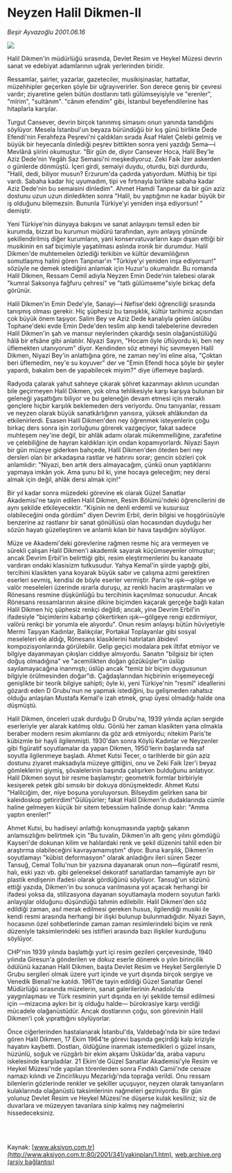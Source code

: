 # Neyzen Halil Dikmen-II

*Beşir Ayvazoğlu 2001.06.16*

<div>
 <img border="0" src="/web/20020213214239im_/http://www.aksiyon.com.tr/yazar/besirayvazoglu.jpg"/>
 <p class="spot">
  Halil Dikmen'in müdürlüğü sırasında, Devlet Resim ve Heykel Müzesi devrin sanat ve edebiyat adamlarının uğrak yerlerinden biridir.
 </p>
 <p class="metin">
  Ressamlar, şairler, yazarlar, gazeteciler, musikişinaslar, hattatlar, müzehhipler geçerken şöyle bir uğrayıverirler. Son derece geniş bir çevresi vardır; ziyaretine gelen bütün dostlarını tatlı gülümseyişiyle ve "erenler", "mîrim", "sultânım". "cânım efendim" gibi, İstanbul beyefendilerine has hitaplarla karşılar.
 </p>
 <p class="metin">
  Turgut Cansever, devrin birçok tanınmış simasını onun yanında tanıdığını söylüyor. Mesela İstanbul'un beyaza büründüğü bir kış günü birlikte Dede Efendi'nin Ferahfeza Peşrevi'ni çaldıkları sırada Âsaf Halet Çelebi gelmiş ve büyük bir heyecanla dinlediği peşrev bittikten sonra yeni yazdığı Sema—i Mevlânâ şiirini okumuştur. "Bir gün de, diyor Cansever Hoca, Halil Bey'le Aziz Dede'nin Yegâh Saz Semaisi'ni meşkediyoruz. Zeki Faik İzer askerden o günlerde dönmüştü. İçeri girdi, semaiyi duydu, oturdu, bizi durdurdu, "Halil, dedi, biliyor musun? Erzurum'da çadırda yatıyordum. Müthiş bir tipi vardı. Sabaha kadar hiç uyumadım, tipi ve fırtınayla birlikte sabaha kadar Aziz Dede'nin bu semaisini dinledim". Ahmet Hamdi Tanpınar da bir gün aziz dostunu uzun uzun dinledikten sonra "Halil, bu yaptığının ne kadar büyük bir iş olduğunu bilemezsin. Bununla Türkiye'yi yeniden inşa ediyorsun! " demiştir.
 </p>
 <p class="metin">
  Yeni Türkiye'nin dünyaya bakışını ve sanat anlayışını temsil eden bir kurumda, bizzat bu kurumun müdürü tarafından, aynı anlayış yönünde şekillendirilmiş diğer kurumların, yani konservatuvarların kapı dışarı ettiği bir musikinin en saf biçimiyle yaşatılması aslında ironik bir durumdur. Halil Dikmen'de muhtemelen özlediği terkibin ve kültür devamlılığının somutlaşmış halini gören Tanpınar'ın "Türkiye'yi yeniden inşa ediyorsun!" sözüyle ne demek istediğini anlamak için Huzur'u okumalıdır. Bu romanda Halil Dikmen, Ressam Cemil adıyla Neyzen Emin Dede'nin talebesi olarak "kumral Saksonya fağfuru çehresi" ve "tatlı gülümseme"siyle birkaç defa görünür.
 </p>
 <p class="metin">
  Halil Dikmen'in Emin Dede'yle, Sanayi—i Nefise'deki öğrenciliği sırasında tanışmış olması gerekir. Hiç şüphesiz bu tanışıklık, kültür tarihimiz açısından çok büyük önem taşıyor. Salim Bey ve Aziz Dede kanalıyla gelen üslûbu Tophane'deki evde Emin Dede'den teslim alıp kendi talebelerine devreden Halil Dikmen'in şah ve mansur neylerinden çıkardığı sesin olağanüstülüğü hâlâ bir efsâne gibi anlatılır. Niyazi Sayın, "Hocam öyle üflüyordu ki, ben ney üflemekten utanıyorum" diyor. Kendinden söz etmeyi hiç sevmeyen Halil Dikmen, Niyazi Bey'in anlattığına göre, ne zaman ney'ini eline alsa, "Çoktan beri üflemedim, ney'e su koyuver" der ve "Emin Efendi hoca şöyle bir şeyler yapardı, bakalım ben de yapabilecek miyim?" diye üflemeye başlardı.
 </p>
 <p class="metin">
  Radyoda çalarak yahut sahneye çıkarak şöhret kazanmayı aklının ucundan bile geçirmeyen Halil Dikmen, yok olma tehlikesiyle karşı karşıya bulunan bir geleneği yaşattığını biliyor ve bu geleneğin devam etmesi için meraklı gençlere hiçbir karşılık beklemeden ders veriyordu. Onu tanıyanlar, ressam ve neyzen olarak büyük sanatkârlığının yanısıra, yüksek ahlâkından da etkilenirlerdi. Esasen Halil Dikmen'den ney öğrenmek isteyenlerin çoğu birkaç ders sonra işin zorluğunu görerek vazgeçiyor, fakat sadece muhteşem ney'ine değil, bir ahlâk adamı olarak mükemmelliğine, zarafetine ve çelebiliğine de hayran kaldıkları için ondan kopamıyorlardı. Niyazi Sayın bir gün müzeye giderken bahçede, Halil Dikmen'den öteden beri ney dersleri olan bir arkadaşına rastlar ve hatırını sorar; gencin sözleri çok anlamlıdır: "Niyazi, ben artık ders almayacağım, çünkü onun yaptıklarını yapmaya imkân yok. Ama şunu bil ki, yine hocaya geleceğim; ney dersi almak için değil, ahlâk dersi almak için!"
 </p>
 <p class="metin">
  Bir yıl kadar sonra müzedeki görevine ek olarak Güzel Sanatlar Akademisi'ne tayin edilen Halil Dikmen, Resim Bölümü'ndeki öğrencilerini de aynı şekilde etkileyecektir. "Kişinin ne denli erdemli ve kusursuz olabileceğini onda gördüm" diyen Devrim Erbil, derin bilgisi ve hoşgörüsüyle benzerine az rastlanır bir sanat gönüllüsü olan hocasından duyduğu her sözün hayatı güzelleştiren ve anlamlı kılan bir hava taşıdığını söylüyor.
 </p>
 <p class="metin">
  Müze ve Akademi'deki görevlerine rağmen resme hiç ara vermeyen ve sürekli çalışan Halil Dikmen'i akademik sayarak küçümseyenler olmuştur; ancak Devrim Erbil'in belirttiği gibi, resim eleştirmenlerini bu kanaate vardıran ondaki klasisizm tutkusudur. Yahya Kemal'in şiirde yaptığı gibi, tercihini klasikten yana koyarak büyük sabır ve çalışma azmi gerektiren eserleri sevmiş, kendisi de böyle eserler vermiştir. Paris'te ışık—gölge ve valör meseleleri üzerinde ısrarla duruşu, az renkli hacim araştırmaları ve Rönesans resmine düşkünlüğü bu tercihinin kaçınılmaz sonucudur. Ancak Rönesans ressamlarının aksine dikine biçimden kaçarak gerçeğe bağlı kalan Halil Dikmen hiç şüphesiz renkçi değildi; ancak, yine Devrim Erbil'in ifadesiyle "biçimlerini kabartıp çökertirken ışık—gölgeye rengi ezdirmiyor, valörü renkçi bir yorumla ele alıyordu". Onun resim anlayışı bütün hüviyetiyle Mermi Taşıyan Kadınlar, Balıkçılar, Portakal Toplayanlar gibi sosyal meseleleri ele aldığı, Rönesans klasiklerini hatırlatan âbidevî kompozisyonlarında görülebilir. Gelip geçici modalara pek iltifat etmiyor ve bilgiye dayanmayan çıkışları ciddiye almıyordu. Sanatın "bilgisiz bir içten doğuş olmadığına" ve "acemilikten doğan gözüküşler"in üslûp sayılamayacağına inanmıştı; üslûp ancak "temiz bir biçim duygusunun bilgiyle örülmesinden doğar"dı. Çağdaşlarından hiçbirinin erişemeyeceği genişlikte bir teorik bilgiye sahipti; öyle ki, yeni Türkiye'nin "resmî" ideallerini gözardı eden D Grubu'nun ne yapmak istediğini, bu gelişmeden rahatsız olduğu anlaşılan Mustafa Kemal'e izah etmek, grup üyesi olmadığı halde ona düşmüştü.
 </p>
 <p class="metin">
  Halil Dikmen, önceleri uzak durduğu D Grubu'na, 1939 yılında açılan sergide eserleriyle yer alarak katılmış oldu. Gönlü her zaman klasikten yana olmakla beraber modern resim akımlarını da göz ardı etmiyordu; nitekim Paris'te kübizmle bir hayli ilgilenmişti. 1930'dan sonra Köylü Kadınlar ve Neyzenler gibi figüratif soyutlamalar da yapan Dikmen, 1950'lerin başlarında saf soyutla ilgilenmeye başladı. Ahmet Kutsi Tecer, o tarihlerde bir gün aziz dostunu ziyaret maksadıyla müzeye gittiğini, onu ve Zeki Faik İzer'i beyaz gömleklerini giymiş, şövalelerinin başında çalışırken bulduğunu anlatıyor. Halil Dikmen soyut bir resme başlamıştır; geometrik formlar birbiriyle kesişerek petek gibi sımsıkı bir dokuya dönüşmektedir. Ahmet Kutsi "Halilciğim, der, niye boşuna yoruluyorsun. Bilseydim gelirken sana bir kaleidoskop getirirdim!"Gülüşürler; fakat Halil Dikmen'in dudaklarında cümle haline gelmeyen küçük bir sitem tebessüm halinde donup kalır: "Amma yaptın erenler!"
 </p>
 <p class="metin">
  Ahmet Kutsi, bu hadiseyi anlattığı konuşmasında yaptığı şakanın anlamsızlığını belirtmek için "Bu tuvalin, Dikmen'in altı genç yılını gömdüğü Kayseri'de dokunan kilim ve halılardaki renk ve şekil düzenini tahlil eden bir araştırma olabileceğini kavrayamamıştım" diyor. Buna karşılık, Dikmen'in soyutlamayı "kübist deformasyon" olarak anladığını ileri süren Sezer Tansuğ, Cemal Tollu'nun bir yazısına dayanarak onun non—figüratif resmi, halı, eski yazı vb. gibi geleneksel dekoratif sanatlardan tamamiyle ayrı bir plastik endişenin ifadesi olarak gördüğünü söylüyor. Tansuğ'un sözünü ettiği yazıda, Dikmen'in bu sonuca varılmasına yol açacak herhangi bir ifadesi yoksa da, stilizasyona dayanan soyutlamayla modern soyutun farklı anlayışlar olduğunu düşündüğü tahmin edilebilir. Halil Dikmen'den söz edildiği zaman, asıl merak edilmesi gereken husus, ilgilendiği musiki ile kendi resmi arasında herhangi bir ilişki bulunup bulunmadığıdır. Niyazi Sayın, hocasının özel sohbetlerinde zaman zaman resimlerindeki biçim ve renk düzeniyle taksimlerindeki ses istifleri arasında bazı ilişkiler kurduğunu söylüyor.
 </p>
 <p class="metin">
  CHP'nin 1939 yılında başlattığı yurt içi resim gezileri çerçevesinde, 1940 yılında Giresun'a gönderilen ve dokuz eserle dönerek o yılın birincilik ödülünü kazanan Halil Dikmen, başta Devlet Resim ve Heykel Sergileriyle D Grubu sergileri olmak üzere yurt içinde ve yurt dışında birçok sergiye ve Venedik Bienali'ne katıldı. 1961'de tayin edildiği Güzel Sanatlar Genel Müdürlüğü sırasında müzelerin, sanat galerilerinin Anadolu'da yaygınlaşması ve Türk resminin yurt dışında en iyi şekilde temsil edilmesi için —mizacına aykırı bir iş olduğu halde— bürokrasiye karşı verdiği mücadele olağanüstüdür. Ancak dostlarının çoğu, son görevinin Halil Dikmen'i çok yıprattığını söylüyorlar.
 </p>
 <p class="metin">
  Önce ciğerlerinden hastalanarak İstanbul'da, Valdebağı'nda bir süre tedavi gören Halil Dikmen, 17 Ekim 1964'te görevi başında geçirdiği kalp kriziyle hayatını kaybetti. Dostları, öldüğüne inanmak istemedikleri o güzel insanı, hüzünlü, soğuk ve rüzgârlı bir ekim akşamı Üsküdar'da, araba vapuru iskelesinde karşıladılar. 21 Ekim'de Güzel Sanatlar Akademisi'yle Resim ve Heykel Müzesi'nde yapılan törenlerden sonra Fındıklı Camii'nde cenaze namazı kılındı ve Zincirlikuyu Mezarlığı'nda toprağa verildi. Onu ressam bilenlerin gözlerinde renkler ve şekiller uçuşuyor, neyzen olarak tanıyanların kulaklarında olağanüstü taksimlerinin nağmeleri geziniyordu. Bir gün yolunuz Devlet Resim ve Heykel Müzesi'ne düşerse kulak kesiliniz; siz de duvarlara ve müzeyyen tavanlara sinip kalmış ney nağmelerini hissedeceksiniz.
 </p>
 <p class="metin">
 </p>
 <br/>
 <br/>
</div>

Kaynak: [www.aksiyon.com.tr](http://www.aksiyon.com.tr:80/2001/341/yakinplan/1.htm), [web.archive.org (arşiv bağlantısı)](http://web.archive.org/web/20020213214239/http://www.aksiyon.com.tr:80/2001/341/yakinplan/1.htm)
